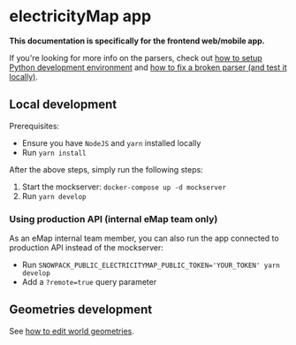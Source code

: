 # electricityMap app

**This documentation is specifically for the frontend web/mobile app.**

If you're looking for more info on the parsers, check out [how to setup Python development environment](https://github.com/electricitymap/electricitymap-contrib/wiki/Set-up-local-environment#setup-python-development-environment) and [how to fix a broken parser (and test it locally)](https://github.com/electricityMap/electricitymap-contrib/wiki/Fixing-a-broken-parser).

## Local development

Prerequisites:

- Ensure you have `NodeJS` and `yarn` installed locally
- Run `yarn install`

After the above steps, simply run the following steps:

1. Start the mockserver: `docker-compose up -d mockserver`
2. Run `yarn develop`

### Using production API (internal eMap team only)

As an eMap internal team member, you can also run the app connected to production API instead of the mockserver:

- Run `SNOWPACK_PUBLIC_ELECTRICITYMAP_PUBLIC_TOKEN='YOUR_TOKEN' yarn develop`
- Add a `?remote=true` query parameter

## Geometries development

See [how to edit world geometries](https://github.com/electricitymap/electricitymap-contrib/wiki/Edit-world-geometries).